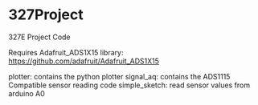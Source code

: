 # 327Project
327E Project Code

Requires Adafruit_ADS1X15 library: https://github.com/adafruit/Adafruit_ADS1X15

plotter: contains the python plotter
signal_aq: contains the ADS1115 Compatible sensor reading code
simple_sketch: read sensor values from arduino A0
